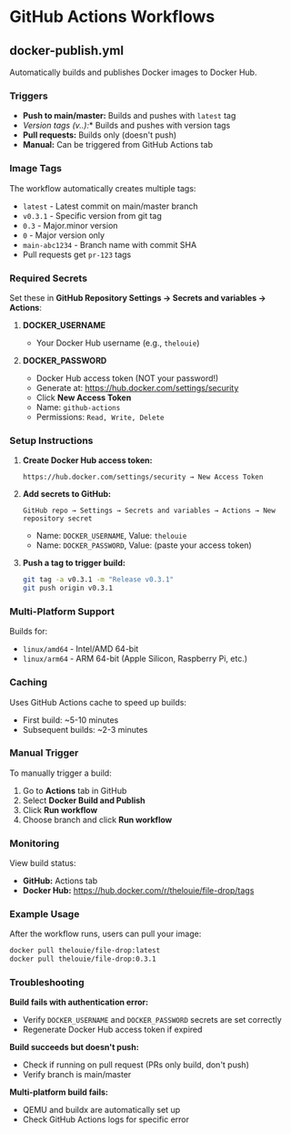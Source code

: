 # GitHub Actions Workflows

## docker-publish.yml

Automatically builds and publishes Docker images to Docker Hub.

### Triggers

- **Push to main/master:** Builds and pushes with `latest` tag
- **Version tags (v*.*.*):** Builds and pushes with version tags
- **Pull requests:** Builds only (doesn't push)
- **Manual:** Can be triggered from GitHub Actions tab

### Image Tags

The workflow automatically creates multiple tags:

- `latest` - Latest commit on main/master branch
- `v0.3.1` - Specific version from git tag
- `0.3` - Major.minor version
- `0` - Major version only
- `main-abc1234` - Branch name with commit SHA
- Pull requests get `pr-123` tags

### Required Secrets

Set these in **GitHub Repository Settings → Secrets and variables → Actions**:

1. **DOCKER_USERNAME**
   - Your Docker Hub username (e.g., `thelouie`)
   
2. **DOCKER_PASSWORD**
   - Docker Hub access token (NOT your password!)
   - Generate at: https://hub.docker.com/settings/security
   - Click **New Access Token**
   - Name: `github-actions`
   - Permissions: `Read, Write, Delete`

### Setup Instructions

1. **Create Docker Hub access token:**
   ```
   https://hub.docker.com/settings/security → New Access Token
   ```

2. **Add secrets to GitHub:**
   ```
   GitHub repo → Settings → Secrets and variables → Actions → New repository secret
   ```
   - Name: `DOCKER_USERNAME`, Value: `thelouie`
   - Name: `DOCKER_PASSWORD`, Value: (paste your access token)

3. **Push a tag to trigger build:**
   ```bash
   git tag -a v0.3.1 -m "Release v0.3.1"
   git push origin v0.3.1
   ```

### Multi-Platform Support

Builds for:
- `linux/amd64` - Intel/AMD 64-bit
- `linux/arm64` - ARM 64-bit (Apple Silicon, Raspberry Pi, etc.)

### Caching

Uses GitHub Actions cache to speed up builds:
- First build: ~5-10 minutes
- Subsequent builds: ~2-3 minutes

### Manual Trigger

To manually trigger a build:
1. Go to **Actions** tab in GitHub
2. Select **Docker Build and Publish**
3. Click **Run workflow**
4. Choose branch and click **Run workflow**

### Monitoring

View build status:
- **GitHub:** Actions tab
- **Docker Hub:** https://hub.docker.com/r/thelouie/file-drop/tags

### Example Usage

After the workflow runs, users can pull your image:

```bash
docker pull thelouie/file-drop:latest
docker pull thelouie/file-drop:0.3.1
```

### Troubleshooting

**Build fails with authentication error:**
- Verify `DOCKER_USERNAME` and `DOCKER_PASSWORD` secrets are set correctly
- Regenerate Docker Hub access token if expired

**Build succeeds but doesn't push:**
- Check if running on pull request (PRs only build, don't push)
- Verify branch is main/master

**Multi-platform build fails:**
- QEMU and buildx are automatically set up
- Check GitHub Actions logs for specific error


